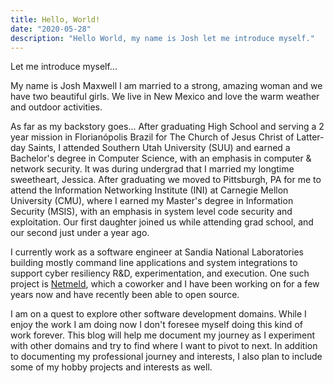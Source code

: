 ```yaml
---
title: Hello, World!
date: "2020-05-28"
description: "Hello World, my name is Josh let me introduce myself."
---
```


Let me introduce myself...

My name is Josh Maxwell I am married to a strong, amazing woman and we have two beautiful girls. We live in New Mexico and love the warm weather and outdoor activities.

As far as my backstory goes... After graduating High School and serving a 2 year mission in Florianópolis Brazil for The Church of Jesus Christ of Latter-day Saints, I attended Southern Utah University (SUU) and earned a Bachelor's degree in Computer Science, with an emphasis in computer & network security. It was during undergrad that I married my longtime sweetheart, Jessica. After graduating we moved to Pittsburgh, PA for me to attend the Information Networking Institute (INI) at Carnegie Mellon University (CMU), where I earned my Master's degree in Information Security (MSIS), with an emphasis in system level code security and exploitation. Our first daughter joined us while attending grad school, and our second just under a year ago.

I currently work as a software engineer at Sandia National Laboratories building mostly command line applications and system integrations to support cyber resiliency R&D, experimentation, and execution. One such project is <a href="https://github.com/netmeld/netmeld" target="_blank">Netmeld</a>, which a coworker and I have been working on for a few years now and have recently been able to open source.

I am on a quest to explore other software development domains. While I enjoy the work I am doing now I don't foresee myself doing this kind of work forever. This blog will help me document my journey as I experiment with other domains and try to find where I want to pivot to next. In addition to documenting my professional journey and interests, I also plan to include some of my hobby projects and interests as well.
